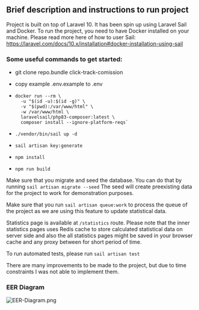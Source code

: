 ## Brief description and instructions to run project

Project is built on top of Laravel 10. It has been spin up using Laravel Sail
and Docker. To run the project, you need to have Docker installed on your machine.
Please read more here of how to user Sail: https://laravel.com/docs/10.x/installation#docker-installation-using-sail


### Some useful commands to get started:

- git clone repo.bundle click-track-comission

- copy example .env.example to .env

- ```
  docker run --rm \
    -u "$(id -u):$(id -g)" \
    -v "$(pwd):/var/www/html" \
    -w /var/www/html \
    laravelsail/php83-composer:latest \
    composer install --ignore-platform-reqs`
  ```
  
- `./vendor/bin/sail up -d`

- `sail artisan key:generate`

- `npm install`

- `npm run build`


Make sure that you migrate and seed the database. 
You can do that by running `sail artisan migrate --seed`
The seed will create preexisting data for the project to work for demonstration purposes.

Make sure that you run `sail artisan queue:work` to process the queue of the project as we are using this feature to update statistical data.

Statistics page is available at `/statistics` route.
Please note that the inner statistics pages uses Redis cache to store calculated statistical data on server side and
also the all statistics pages might be saved in your browser cache and any proxy between for short period of time.


To run automated tests, please run `sail artisan test`

There are many improvements to be made to the project, but due to time constraints I was not able to implement them.

### EER Diagram
![EER-Diagram.png](EER-Diagram.png)

